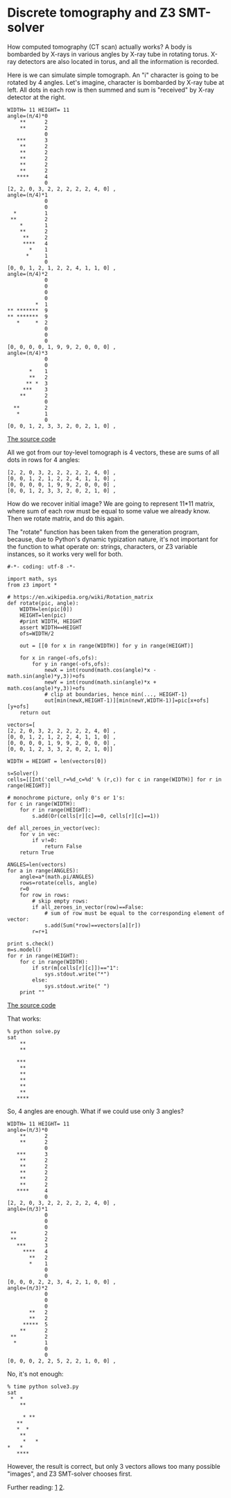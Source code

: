 # Discrete tomography and Z3 SMT-solver

How computed tomography (CT scan) actually works?
A body is bombarded by X-rays in various angles by X-ray tube in rotating torus.
X-ray detectors are also located in torus, and all the information is recorded.

Here is we can simulate simple tomograph.
An "i" character is going to be rotated by 4 angles.
Let's imagine, character is bombarded by X-ray tube at left.
All dots in each row is then summed and sum is "received" by X-ray detector at the right.

	WIDTH= 11 HEIGHT= 11
	angle=(π/4)*0
	    **      2
	    **      2
	            0
	   ***      3
	    **      2
	    **      2
	    **      2
	    **      2
	    **      2
	   ****     4
	            0
	[2, 2, 0, 3, 2, 2, 2, 2, 2, 4, 0] ,
	angle=(π/4)*1
	            0
	            0
	  *         1
	 **         2
	    *       1
	    **      2
	     **     2
	     ****   4
	       *    1
	      *     1
	            0
	[0, 0, 1, 2, 1, 2, 2, 4, 1, 1, 0] ,
	angle=(π/4)*2
	            0
	            0
	            0
	            0
	         *  1
	** *******  9
	** *******  9
	   *     *  2
	            0
	            0
	            0
	[0, 0, 0, 0, 1, 9, 9, 2, 0, 0, 0] ,
	angle=(π/4)*3
	            0
	            0
	       *    1
	       **   2
	      ** *  3
	     ***    3
	    **      2
	            0
	  **        2
	   *        1
	            0
	[0, 0, 1, 2, 3, 3, 2, 0, 2, 1, 0] ,

[The source code](https://github.com/dennis714/random_notes/blob/master/tomo/gen.py)

All we got from our toy-level tomograph is 4 vectors, these are sums of all dots in rows for 4 angles:

	[2, 2, 0, 3, 2, 2, 2, 2, 2, 4, 0] ,
	[0, 0, 1, 2, 1, 2, 2, 4, 1, 1, 0] ,
	[0, 0, 0, 0, 1, 9, 9, 2, 0, 0, 0] ,
	[0, 0, 1, 2, 3, 3, 2, 0, 2, 1, 0] ,

How do we recover initial image?
We are going to represent 11*11 matrix, where sum of each row must be equal to some value we already know.
Then we rotate matrix, and do this again.

The "rotate" function has been taken from the generation program, because, due to Python's dynamic typization nature, it's not important for the function to what operate on:
strings, characters, or Z3 variable instances, so it works very well for both.

	#-*- coding: utf-8 -*-

	import math, sys
	from z3 import *

	# https://en.wikipedia.org/wiki/Rotation_matrix
	def rotate(pic, angle):
	    WIDTH=len(pic[0])
	    HEIGHT=len(pic)
	    #print WIDTH, HEIGHT
	    assert WIDTH==HEIGHT
	    ofs=WIDTH/2

	    out = [[0 for x in range(WIDTH)] for y in range(HEIGHT)]

	    for x in range(-ofs,ofs):
	        for y in range(-ofs,ofs):
	            newX = int(round(math.cos(angle)*x - math.sin(angle)*y,3))+ofs
	            newY = int(round(math.sin(angle)*x + math.cos(angle)*y,3))+ofs
	            # clip at boundaries, hence min(..., HEIGHT-1)
	            out[min(newX,HEIGHT-1)][min(newY,WIDTH-1)]=pic[x+ofs][y+ofs]
	    return out

	vectors=[
	[2, 2, 0, 3, 2, 2, 2, 2, 2, 4, 0] ,
	[0, 0, 1, 2, 1, 2, 2, 4, 1, 1, 0] ,
	[0, 0, 0, 0, 1, 9, 9, 2, 0, 0, 0] ,
	[0, 0, 1, 2, 3, 3, 2, 0, 2, 1, 0]]

	WIDTH = HEIGHT = len(vectors[0])

	s=Solver()
	cells=[[Int('cell_r=%d_c=%d' % (r,c)) for c in range(WIDTH)] for r in range(HEIGHT)]

	# monochrome picture, only 0's or 1's:
	for c in range(WIDTH):
	    for r in range(HEIGHT):
	        s.add(Or(cells[r][c]==0, cells[r][c]==1))

	def all_zeroes_in_vector(vec):
	    for v in vec:
	        if v!=0:
	            return False
	    return True

	ANGLES=len(vectors)
	for a in range(ANGLES):
	    angle=a*(math.pi/ANGLES)
	    rows=rotate(cells, angle)
	    r=0
	    for row in rows:
	        # skip empty rows:
	        if all_zeroes_in_vector(row)==False:
	            # sum of row must be equal to the corresponding element of vector:
	            s.add(Sum(*row)==vectors[a][r])
	        r=r+1

	print s.check()
	m=s.model()
	for r in range(HEIGHT):
	    for c in range(WIDTH):
	        if str(m[cells[r][c]])=="1":
	            sys.stdout.write("*")
	        else:
	            sys.stdout.write(" ")
	    print ""

[The source code](https://github.com/dennis714/random_notes/blob/master/tomo/solve.py)

That works:

	% python solve.py
	sat
	    **
	    **

	   ***
	    **
	    **
	    **
	    **
	    **
	   ****

So, 4 angles are enough.
What if we could use only 3 angles?

	WIDTH= 11 HEIGHT= 11
	angle=(π/3)*0
	    **      2
	    **      2
	            0
	   ***      3
	    **      2
	    **      2
	    **      2
	    **      2
	    **      2
	   ****     4
	            0
	[2, 2, 0, 3, 2, 2, 2, 2, 2, 4, 0] ,
	angle=(π/3)*1
	            0
	            0
	            0
	 **         2
	 **         2
	   ***      3
	     ****   4
	       **   2
	       *    1
	            0
	            0
	[0, 0, 0, 2, 2, 3, 4, 2, 1, 0, 0] ,
	angle=(π/3)*2
	            0
	            0
	            0
	       **   2
	       **   2
	     *****  5
	    **      2
	 **         2
	  *         1
	            0
	            0
	[0, 0, 0, 2, 2, 5, 2, 2, 1, 0, 0] ,

No, it's not enough:

	% time python solve3.py
	sat
	 *  *
	    **
	
	     * **
	   **
	   *  *
	    **
	     *   *
	*   *
	   ****

However, the result is correct, but only 3 vectors allows too many possible "images", and Z3 SMT-solver chooses first.

Further reading:
[1](https://en.wikipedia.org/wiki/Discrete_tomography)
[2](https://en.wikipedia.org/wiki/2-satisfiability#Discrete_tomography).

